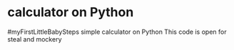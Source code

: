 # calculator on Python
#myFirstLittleBabySteps simple calculator on Python
This code is open for steal and mockery
